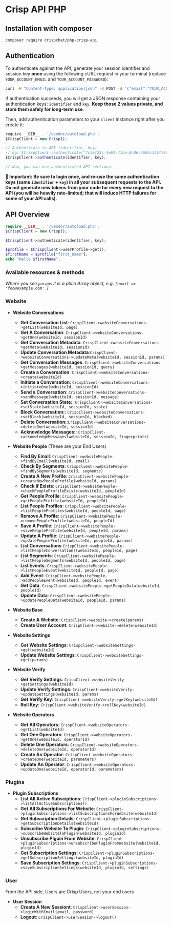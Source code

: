# Crisp API PHP

## Installation with composer

`composer require crispchat/php-crisp-api`

## Authentication

To authenticate against the API, generate your session identifier and session key **once** using the following cURL request in your terminal (replace `YOUR_ACCOUNT_EMAIL` and `YOUR_ACCOUNT_PASSWORD`):

```bash
curl -H "Content-Type: application/json" -X POST -d '{"email":"YOUR_ACCOUNT_EMAIL","password":"YOUR_ACCOUNT_PASSWORD"}' https://api.crisp.chat/v1/user/session/login
```

If authentication succeeds, you will get a JSON response containing your authentication keys: `identifier` and `key`. **Keep those 2 values private, and store them safely for long-term use**.

Then, add authentication parameters to your `client` instance right after you create it:

```js
require __DIR__ . '/vendor/autoload.php';
$CrispClient = new Crisp();

// Authenticate to API (identifier, key)
// eg. $CrispClient->authenticate("7c3ef21c-1e04-41ce-8c06-5605c346f73e", "cc29e1a5086e428fcc6a697d5837a66d82808e65c5cce006fbf2191ceea80a0a");
$CrispClient->authenticate(identifier, key);

// Now, you can use authenticated API sections.
```

**🔴 Important: Be sure to login once, and re-use the same authentication keys (same `identifier` + `key`) in all your subsequent requests to the API. Do not generate new tokens from your code for every new request to the API (you will be heavily rate-limited; that will induce HTTP failures for some of your API calls).**

## API Overview


```php
require __DIR__ . '/vendor/autoload.php';
$CrispClient = new Crisp();

$CrispClient->authenticate(identifier, key);

$profile = $CrispClient->userProfile->get();
$firstName = $profile["first_name"];
echo "Hello $firstName";
```

### Available resources & methods

*Where you see `params` it is a plain Array object, e.g. `[email => 'foo@example.com' ]`*

### Website

* **Website Conversations**
  * **Get Conversation List**: `CrispClient->websiteConversations->getList(websiteId, page)`
  * **Get A Conversation**: `CrispClient->websiteConversations->getOne(websiteId, sessionId)`
  * **Get Conversation Metadata**: `CrispClient->websiteConversations->getMeta(websiteId, sessionId)`
  * **Update Conversation Metadata**:`CrispClient->websiteConversations->updateMeta(websiteId, sessionId, params)`
  * **Get Conversation Messages**: `CrispClient->websiteConversations->getMessages(websiteId, sessionId, query)`
  * **Create a Conversation**: `CrispClient->websiteConversations->create(websiteId)`
  * **Initiate a Conversation**: `CrispClient->websiteConversations->initiateOne(websiteId, sessionId)`
  * **Send a Conversation**: `CrispClient->websiteConversations->sendMessage(websiteId, sessionId, message)`
  * **Set Conversation State:**: `CrispClient->websiteConversations->setState(websiteId, sessionId, state)`
  * **Block Conversation:**: `CrispClient->websiteConversations->setBlock(websiteId, sessionId, blocked)`
  * **Delete Conversation:**:`CrispClient->websiteConversations->deleteOne(websiteId, sessionId)`
  * **Acknowledge Messages:**: `CrispClient->acknowledgeMessages(websiteId, sessionId, fingerprints)`

* **Website People** (These are your End Users)
  *  **Find By Email**: `CrispClient->websitePeople->findByEmail(websiteId, email)`
  *  **Check By Segments**: `CrispClient->websitePeople->findBySegments(websiteId, segments)`
  *  **Create A New Profile**: `CrispClient->websitePeople->createNewPeopleProfile(websiteId, params)`
  *  **Check  If Exists**: `CrispClient->websitePeople->checkPeopleProfileExists(websiteId, peopleId)`
  *  **Get People Profile**: `CrispClient->websitePeople->getPeopleProfile(websiteId, peopleId)`
  *  **List People Profiles**: `CrispClient->websitePeople->listPeopleProfiles(websiteId, peopleId, page)`
  *  **Remove A Profile**: `CrispClient->websitePeople->removePeopleProfile(websiteId, peopleId)`
  *  **Save A Profile**: `CrispClient->websitePeople->savePeopleProfile(websiteId, peopleId, params)`
  *  **Update A Profile**: `CrispClient->websitePeople->updatePeopleProfile(websiteId, peopleId, params)`
  *  **List Conversations** `CrispClient->websitePeople->listPeopleConversations(websiteId, peopleId, page)`
  *  **List Segments**: `CrispClient->websitePeople->listPeopleSegments(websiteId, peopleId, page)`
  *  **List Events**: `CrispClient->websitePeople->listPeopleEvent(websiteId, peopleId, page)`
  *  **Add Event**: `CrispClient->websitePeople->addPeopleEvent(websiteId, peopleId, event)`
  *  **Get Data**: `CrispClient->websitePeople->getPeopleData(websiteId, peopleId)`
  *  **Update Data**: `CrispClient->websitePeople->updatePeopleData(websiteId, peopleId, params)`

* **Website Base**
  * **Create A Website**: `CrispClient->website->create(params)`
  * **Create User Account**: `CrispClient->website->delete(websiteId)`
* **Website Settings**
  * **Get Website Settings**: `CrispClient->websiteSettings->get(websiteId)`
  * **Update Website Settings**: `CrispClient->websiteSettings->get(params)`
* **Website Verify**
  * **Get Verify Settings**: `CrispClient->websiteVerify->getSettings(websiteId)`
  * **Update Verify Settings**: `CrispClient->websiteVerify->updateSettings(websiteId, params)`
  * **Get Verify Key**: `CrispClient->websiteVerify->getKey(websiteId)`
  * **Roll Key**: `CrispClient->websiteVerify->rollKey(websiteId)`
* **Website Operators**
  * **Get All Operators**: `CrispClient->websiteOperators->getList(websiteId)`
  * **Get One Operators**: `CrispClient->websiteOperators->getOne(websiteId, operatorId)`
  * **Delete One Operators**: `CrispClient->websiteOperators->deleteOne(websiteId, operatorId)`
  * **Create An Operator**: `CrispClient->websiteOperators->createOne(websiteId, parameters)`
  * **Update An Operator**: `CrispClient->websiteOperators->updateOne(websiteId, operatorId, parameters)`

### Plugins
* **Plugin Subscriptions**
  * **List All Active Subsciptions**: `CrispClient->pluginSubscriptions->listAllActiveSubscriptions()`
  * **Get All Subscriptions For Website**: `CrispClient->pluginSubscriptions->listSubscriptionsForWebsite(websiteId)`
  * **Get Subscription Details**: `CrispClient->pluginSubscriptions->getSubscriptionDetails(websiteId)`
  * **Subscribe Website To Plugin**: `CrispClient->pluginSubscriptions->subscribeWebsiteToPlugin(websiteId, pluginId)`
  * **Unsubscribe Plguin From Website**: `CrispClient->pluginSubscriptions->unsubscribePluginFromWebsite(websiteId, pluginId)`
  * **Get Subscription Settings**: `CrispClient->pluginSubscriptions->getSubscriptionSettings(websiteId, pluginId)`
  * **Save Subscription Settings**: `CrispClient->pluginSubscriptions->saveSubscriptionSettings(websiteId, pluginId, settings)`

### User

From the API side, Users are Crisp Users, not your end users

* **User Session**
  * **Create A New Sessiont**: `CrispClient->userSession->loginWithEmail(email, password)`
  * **Logout**: `CrispClient->userSession->logout()`
